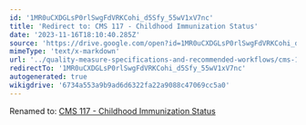 ```yaml
---
id: '1MR0uCXDGLsP0rlSwgFdVRKCohi_d5Sfy_55wV1xV7nc'
title: 'Redirect to: CMS 117 - Childhood Immunization Status'
date: '2023-11-16T18:10:40.285Z'
source: 'https://drive.google.com/open?id=1MR0uCXDGLsP0rlSwgFdVRKCohi_d5Sfy_55wV1xV7nc'
mimeType: 'text/x-markdown'
url: '../quality-measure-specifications-and-recommended-workflows/cms-117-childhood-immunization-status.md'
redirectTo: '1MR0uCXDGLsP0rlSwgFdVRKCohi_d5Sfy_55wV1xV7nc'
autogenerated: true
wikigdrive: '6734a553a9b9ad6d6322fa22a9088c47069cc5a0'
---
```

Renamed to: [CMS 117 - Childhood Immunization Status](../quality-measure-specifications-and-recommended-workflows/cms-117-childhood-immunization-status.md)
